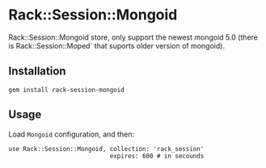 # Rack::Session::Mongoid

Rack::Session::Mongoid store, only support the newest mongoid 5.0
(there is Rack::Session::Moped` that suports older version of mongoid).

## Installation

    gem install rack-session-mongoid

## Usage

Load `Mongoid` configuration, and then:

    use Rack::Session::Mongoid, collection: 'rack_session'
                                expires: 600 # in secounds
